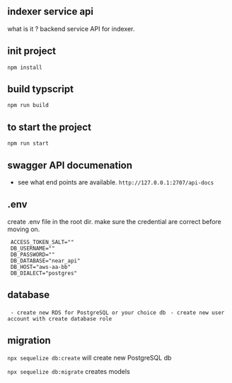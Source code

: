 ## indexer service api
  what is it ? backend service API for indexer.

## init project
 `npm install` 

## build typscript
  `npm run build` 

## to start the project 
  `npm run start`

## swagger API documenation
  * see what end points are available. 
  `http://127.0.0.1:2707/api-docs`

## .env 
 create .env file in the root dir. make sure the credential are correct before moving on.

 ```
  ACCESS_TOKEN_SALT=""
  DB_USERNAME=""
  DB_PASSWORD=""
  DB_DATABASE="near_api"
  DB_HOST="aws-aa-bb"
  DB_DIALECT="postgres"

 ```
## database 
  ` - create new RDS for PostgreSQL or your choice db`
  ` - create new user account with create database role`

## migration
  
  `npx sequelize db:create` will create new PostgreSQL db

  `npx sequelize db:migrate` creates models

